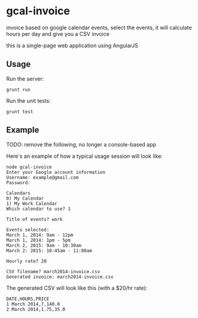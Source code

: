 gcal-invoice
============

invoice based on google calendar events, select the events, it will
calculate hours per day and give you a CSV invoice

this is a single-page web application using AngularJS

## Usage

Run the server:

    grunt run

Run the unit tests:

    grunt test

## Example

TODO: remove the following, no longer a console-based app

Here's an example of how a typical usage session will look like:

    node gcal-invoice
    Enter your Google account information
    Username: example@gmail.com
    Password:
    
    Calendars
    0) My Calendar
    1) My Work Calendar
    Which calendar to use? 1
    
    Title of events? work
    
    Events selected:
    March 1, 2014: 9am - 12pm
    March 1, 2014: 1pm - 5pm
    March 2, 2015: 9am - 10:30am
    March 2: 2015: 10:45am - 11:00am
    
    Hourly rate? 20
    
    CSV filename? march2014-invoice.csv
    Generated invoice: march2014-invoice.csv

The generated CSV will look like this (with a $20/hr rate):

    DATE,HOURS,PRICE
    1 March 2014,7,140.0
    2 March 2014,1.75,35.0
